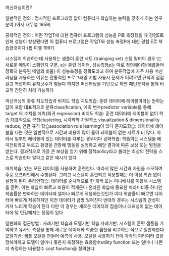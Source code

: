머신러닝이란?

  일반적인 정의 : 명시적인 프로그래밍 없이 컴퓨터가 학습하는 능력을 갖추게 하는 연구 분야 (아서 새무얼 1959)

  공학적인 정의 : 어떤 작업T에 대한 컴퓨터 프로그램의 성능을 P로 측정했을 때 경험E로 인해 성능이 향상됐다면 이 컴퓨터 프로그램은 작업T와 성능 측정P에 대한 경험 E로 학습한것이다 (톰 미첼 1997)

시스템이 학습하는데 사용하는 샘플이 훈련 세트 (trainging set)
스팸 필터의 경우 t는 새로운 메일이 스팸인지 구분, e는 훈련 데이터, 성능측정p는 따로 정의해야함(예를들어 정확히 분류된 메일의 비율) 이 성능측정을 정확도라고 하여 분류작업에 자주 사용
머신러닝을 사용하는 이유는 전통적인 프로그래밍 기법 사용시 문제가 어려우면 규칙이 점점 길고 복잡하여 유지보수가 힘들다 하지만 머신러닝을 기반으로 하면 패턴분석을 통해 비교적 간단히 처리 가능하다


머신러닝의 종류
지도학습과 비지도 학습
지도학습: 훈련 데이터에 레이블이라는 원하는 답이 포함
대표적으로 분류classification, 예측 변수predictor variable를 통해 target 의 수치를 예측(회귀 regression)
비지도 학습: 훈련 데이터에 레이블이 없이 학습
대표적으로 군집clustering, 시각화와 차원축소 visualization & dimensionality reduce, 연관 규칙 학습association rule learning이 있다
준지도학습: 데이터에 레이블을 다는 것은 일반적으로 시간과 비용이 많이 들어 레이블이 없는 자료가 더 많다. 따라서 일부만 레이블이 있는 데이터를 다루는 경우이다
강화학습: 학습하는 시스템을 에이전트라고 부르고 황경을 관찰해 행동을 실행하고 해당 결과에 따른 보상 또는 벌점을 받는다. 결과적으로 가장 큰 보상을 얻기 위해 정책policy라고 불리는 최상의 전략을 스스로 학습한다
알파고 같은 예시가 있다

배치학습: 있는 모든 데이터를 사용하여 훈련한다. 따라서 많은 시간과 자원을 소모하여 주로 오프라인에서 수행된다. 그리고 시스템이 훈련되고 적용할때는 더 이상 학습 없이 실행이 된다
온라인학습: 데이터를 순차적으로 한 개씩 또는 미니배치를 이용해 시스템을 훈련. 이는 학습이 빠르고 비용이 적게든다
온라인 학습에 중요한 파라미터중 하나인 학습률은 변화하는 데이터에 얼마나 빠르게 적응하는것인가 이다
학습률이 빠르면 데이터에 빠르게 적응하지만 이전 데이터가 금방 잊혀진다 반대의 경우는 시스템의 관성이 커져 느리게 학습이 된다 다만 이 경우는 새로운 데이터의 잡음이나 대표성이 없는 데이터에 덜 민감해지는 장점이 있다

일반화의 접근방법 : 사례기반 학습과 모델기반 학습
사례기반: 시스템이 훈련 샘플을 기억하고 유사도 측정을 통해 새로운 데이터와 학습한 샘플을 비교하는 식으로 일반화한다
모델기반: 샘플 모델을 만들어 예측에 사용. 모델을 사용하기 전에 각각의 파라미터 값을 정해야하고 모델이 얼마나 좋은지 측정하는 효용함수utility function 또는 얼마나 나쁜지 측정하는 비용함수 cost function을 정의한다

